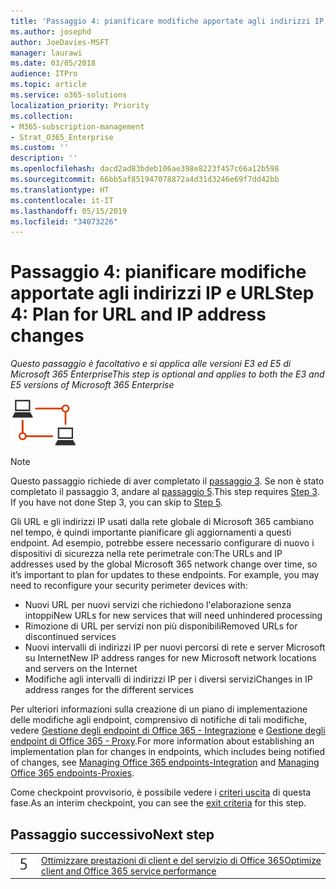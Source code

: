 ```yaml
---
title: 'Passaggio 4: pianificare modifiche apportate agli indirizzi IP e URL'
ms.author: josephd
author: JoeDavies-MSFT
manager: laurawi
ms.date: 03/05/2018
audience: ITPro
ms.topic: article
ms.service: o365-solutions
localization_priority: Priority
ms.collection:
- M365-subscription-management
- Strat_O365_Enterprise
ms.custom: ''
description: ''
ms.openlocfilehash: dacd2ad83bdeb106ae398e8223f457c66a12b598
ms.sourcegitcommit: 66bb5af851947078872a4d31d3246e69f7dd42bb
ms.translationtype: HT
ms.contentlocale: it-IT
ms.lasthandoff: 05/15/2019
ms.locfileid: "34073226"
---
```

# <a name="step-4-plan-for-url-and-ip-address-changes"></a><span data-ttu-id="336e4-102">Passaggio 4: pianificare modifiche apportate agli indirizzi IP e URL</span><span class="sxs-lookup"><span data-stu-id="336e4-102">Step 4: Plan for URL and IP address changes</span></span>

<span data-ttu-id="336e4-103">*Questo passaggio è facoltativo e si applica alle versioni E3 ed E5 di Microsoft 365 Enterprise*</span><span class="sxs-lookup"><span data-stu-id="336e4-103">*This step is optional and applies to both the E3 and E5 versions of Microsoft 365 Enterprise*</span></span>

![](./media/deploy-foundation-infrastructure/networking_icon-small.png)

>[!Note]
><span data-ttu-id="336e4-p101">Questo passaggio richiede di aver completato il [passaggio 3](networking-configure-proxies-firewalls.md). Se non è stato completato il passaggio 3, andare al [passaggio 5](networking-optimize-tcp-performance.md).</span><span class="sxs-lookup"><span data-stu-id="336e4-p101">This step requires [Step 3](networking-configure-proxies-firewalls.md). If you have not done Step 3, you can skip to [Step 5](networking-optimize-tcp-performance.md).</span></span>
>

<span data-ttu-id="336e4-p102">Gli URL e gli indirizzi IP usati dalla rete globale di Microsoft 365 cambiano nel tempo, è quindi importante pianificare gli aggiornamenti a questi endpoint. Ad esempio, potrebbe essere necessario configurare di nuovo i dispositivi di sicurezza nella rete perimetrale con:</span><span class="sxs-lookup"><span data-stu-id="336e4-p102">The URLs and IP addresses used by the global Microsoft 365 network change over time, so it’s important to plan for updates to these endpoints. For example, you may need to reconfigure your security perimeter devices with:</span></span>

- <span data-ttu-id="336e4-108">Nuovi URL per nuovi servizi che richiedono l'elaborazione senza intoppi</span><span class="sxs-lookup"><span data-stu-id="336e4-108">New URLs for new services that will need unhindered processing</span></span>
- <span data-ttu-id="336e4-109">Rimozione di URL per servizi non più disponibili</span><span class="sxs-lookup"><span data-stu-id="336e4-109">Removed URLs for discontinued services</span></span>
- <span data-ttu-id="336e4-110">Nuovi intervalli di indirizzi IP per nuovi percorsi di rete e server Microsoft su Internet</span><span class="sxs-lookup"><span data-stu-id="336e4-110">New IP address ranges for new Microsoft network locations and servers on the Internet</span></span> 
- <span data-ttu-id="336e4-111">Modifiche agli intervalli di indirizzi IP per i diversi servizi</span><span class="sxs-lookup"><span data-stu-id="336e4-111">Changes in IP address ranges for the different services</span></span>

<span data-ttu-id="336e4-112">Per ulteriori informazioni sulla creazione di un piano di implementazione delle modifiche agli endpoint, comprensivo di notifiche di tali modifiche, vedere [Gestione degli endpoint di Office 365 - Integrazione](https://support.office.com/article/Managing-Office-365-endpoints-99cab9d4-ef59-4207-9f2b-3728eb46bf9a?ui=en-US#ID0EABAAA=2._Proxies&ID0EAEAAA=3._Integration) e [Gestione degli endpoint di Office 365 - Proxy](https://support.office.com/article/Managing-Office-365-endpoints-99cab9d4-ef59-4207-9f2b-3728eb46bf9a#ID0EABAAA=2._Proxies&ID0EAEAAA=2._Proxies).</span><span class="sxs-lookup"><span data-stu-id="336e4-112">For more information about establishing an implementation plan for changes in endpoints, which includes being notified of changes, see [Managing Office 365 endpoints-Integration](https://support.office.com/article/Managing-Office-365-endpoints-99cab9d4-ef59-4207-9f2b-3728eb46bf9a?ui=en-US#ID0EABAAA=2._Proxies&ID0EAEAAA=3._Integration) and [Managing Office 365 endpoints-Proxies](https://support.office.com/article/Managing-Office-365-endpoints-99cab9d4-ef59-4207-9f2b-3728eb46bf9a#ID0EABAAA=2._Proxies&ID0EAEAAA=2._Proxies).</span></span>

<span data-ttu-id="336e4-113">Come checkpoint provvisorio, è possibile vedere i [criteri uscita](networking-exit-criteria.md#crit-networking-step4) di questa fase.</span><span class="sxs-lookup"><span data-stu-id="336e4-113">As an interim checkpoint, you can see the [exit criteria](networking-exit-criteria.md#crit-networking-step4) for this step.</span></span>

## <a name="next-step"></a><span data-ttu-id="336e4-114">Passaggio successivo</span><span class="sxs-lookup"><span data-stu-id="336e4-114">Next step</span></span>

|||
|:-------|:-----|
|![](./media/stepnumbers/Step5.png)|[<span data-ttu-id="336e4-115">Ottimizzare prestazioni di client e del servizio di Office 365</span><span class="sxs-lookup"><span data-stu-id="336e4-115">Optimize client and Office 365 service performance</span></span>](networking-optimize-tcp-performance.md)|
